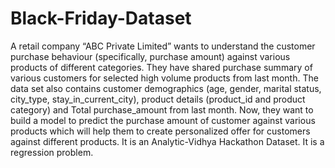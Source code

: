 # Black-Friday-Dataset
A retail company “ABC Private Limited” wants to understand the customer purchase behaviour (specifically, purchase amount) against various products of different categories. 
They have shared purchase summary of various customers for selected high volume products from last month. 
The data set also contains customer demographics (age, gender, marital status, city_type, stay_in_current_city), product details (product_id and product category) and Total purchase_amount from last month. 
Now, they want to build a model to predict the purchase amount of customer against various products which will help them to create personalized offer for customers against different products. 
It is an Analytic-Vidhya Hackathon Dataset. It is a regression problem.
